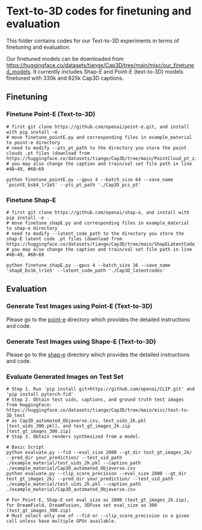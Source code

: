 # Text-to-3D codes for finetuning and evaluation
This folder contains codes for our Text-to-3D experiments in terms of finetuning and evaluation. 

Our finetuned models can be downloaded from https://huggingface.co/datasets/tiange/Cap3D/tree/main/misc/our_finetuned_models. It currently includes Shap-E and Point-E (text-to-3D) models finetuned with 330k and 825k Cap3D captions. 

## Finetuning

### Finetune Point-E (Text-to-3D)
```
# first git clone https://github.com/openai/point-e.git, and install with pip install -e .
# move finetune_pointE.py and corresponding files in example_material to point-e directory
# need to modify --pts_pt_path to the directory you store the point clouds .pt files (download from https://huggingface.co/datasets/tiange/Cap3D/tree/main/PointCloud_pt_zips)
# you may also change the caption and train/val set file path in line #48~49, #68~69

python finetune_pointE.py --gpus 4 --batch_size 64 --save_name 'pointE_bs64_lr1e5' --pts_pt_path './Cap3D_pcs_pt'
```

### Finetune Shap-E
```
# first git clone https://github.com/openai/shap-e, and install with pip install -e .
# move finetune_shapE.py and corresponding files in example_material to shap-e directory
# need to modify --latent_code_path to the directory you store the shap-E latent code .pt files (download from https://huggingface.co/datasets/tiange/Cap3D/tree/main/ShapELatentCode_zips)
# you may also change the caption and train/val set file path in line #48~49, #68~69

python finetune_shapE.py --gpus 4 --batch_size 16 --save_name 'shapE_bs16_lr1e5' --latent_code_path './Cap3D_latentcodes'
```

## Evaluation
### Generate Test Images using Point-E (Text-to-3D)
Please go to the [point-e](https://github.com/crockwell/Cap3D/tree/main/text-to-3D/point-e) directory which provides the detailed instructions and code.

### Generate Test Images using Shape-E (Text-to-3D)
Please go to the [shap-e](https://github.com/crockwell/Cap3D/tree/main/text-to-3D/shap-e) directory which provides the detailed instructions and code.

### Evaluate Generated Images on Test Set
```
# Step 1. Run 'pip install git+https://github.com/openai/CLIP.git' and 'pip install pytorch-fid'
# Step 2. Obtain test uids, captions, and ground truth test images from HuggingFace: https://huggingface.co/datasets/tiange/Cap3D/tree/main/misc/text-to-3D_test
# as Cap3D_automated_Objaverse.csv, test_uids_2k.pkl [test_uids_300.pkl], and test_gt_images_2k.zip  [test_gt_images_300.zip]
# Step 3. Obtain renders synthesized from a model.

# Basic Script
python evaluate.py --fid --eval_size 2000 --gt_dir test_gt_images_2k/ --pred_dir your_prediction/ --test_uid_path ./example_material/test_uids_2k.pkl --caption_path ./example_material/Cap3D_automated_Objaverse.csv
python evaluate.py --clip_score_precision --eval_size 2000 --gt_dir test_gt_images_2k/ --pred_dir your_prediction/ --test_uid_path ./example_material/test_uids_2k.pkl --caption_path ./example_material/Cap3D_automated_Objaverse.csv

# For Point-E, Shap-E set eval_size as 2000 (test_gt_images_2k.zip), for DreamField, DreamFusion, 3DFuse set eval_size as 300 (test_gt_images_300.zip)
# Must select only one of --fid or --clip_score_precision in a given call unless have multiple GPUs available. 
```
